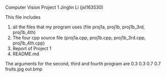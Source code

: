 Computer Vision Project 1
Jinglin Li (jxl163530)


This file includes 
1. all the files that my program uses (file proj1a, proj1b, proj1b_3rd, proj1b_4th)
2. The four cpp source file (proj1a.cpp, proj1b.cpp, proj1b_3rd.cpp, proj1b_4th.cpp)
3. Report of Project 1
4. README.md

The arguments for the second, third and fourth program are 0.3 0.3 0.7 0.7 fruits.jpg out.bmp

